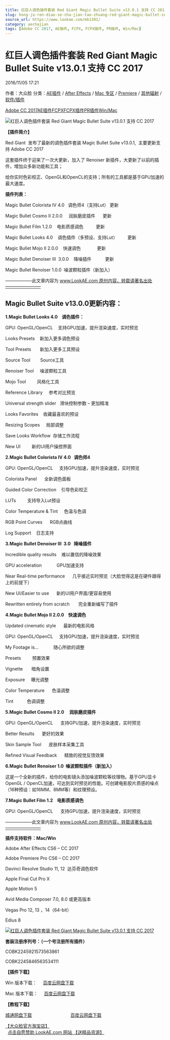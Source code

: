 ```yaml
---
title: 红巨人调色插件套装 Red Giant Magic Bullet Suite v13.0.1 支持 CC 2017
slug: hong-ju-ren-diao-se-cha-jian-tao-zhuang-red-giant-magic-bullet-suite-v13-0-1-zhi-chi-cc-2017
source_url: https://www.lookae.com/mb1301/
category: aechajian
tags: [Adobe CC 2017, AE插件, FCPX, FCPX插件, PR插件, Win/Mac]
---
```

# 红巨人调色插件套装 Red Giant Magic Bullet Suite v13.0.1 支持 CC 2017

2016/11/05 17:21

作者：大众脸
分类：[AE插件](https://www.lookae.com/after-effects/aechajian/) / [After Effects](https://www.lookae.com/after-effects/) / [Mac 专区](https://www.lookae.com/mac-osx/) / [Premiere](https://www.lookae.com/qitarjcj/premierezy/) / [其他辐射](https://www.lookae.com/others/) / [软件/插件](https://www.lookae.com/qitarjcj/)

[Adobe CC 2017](https://www.lookae.com/tag/adobe-cc-2017/)[AE插件](https://www.lookae.com/tag/ae%e6%8f%92%e4%bb%b6/)[FCPX](https://www.lookae.com/tag/fcpx/)[FCPX插件](https://www.lookae.com/tag/fcpx%e6%8f%92%e4%bb%b6/)[PR插件](https://www.lookae.com/tag/pr%e6%8f%92%e4%bb%b6/)[Win/Mac](https://www.lookae.com/tag/winmac/)

![红巨人调色插件套装 Red Giant Magic Bullet Suite v13.0.1 支持 CC 2017](https://www.lookae.com/wp-content/uploads/2016/10/MBS13.jpg "红巨人调色插件套装 Red Giant Magic Bullet Suite v13.0.1 支持 CC 2017-LookAE.com")

**【插件简介】**

Red Giant  发布了最新的调色插件套装 Magic Bullet Suite v13.0.1,  主要更新支持 Adobe CC 2017

这套插件终于迎来了一次大更新，加入了 Renoiser 新插件，大更新了以前的插件，增加众多新功能和工具；

给你实时色彩校正、OpenGL和OpenCL的支持；所有的工具都是基于GPU加速的最大速度。

**插件列表：**

Magic Bullet Colorista IV 4.0   调色师4（支持Lut） 更新

Magic Bullet Cosmo II 2.0.0     润肤磨皮插件      更新

Magic Bullet Film 1.2.0    电影质感调色          更新

Magic Bullet Looks 4.0    调色插件（多预设、支持Lut）        更新

Magic Bullet Mojo II 2.0.0    快速调色             更新

Magic Bullet Denoiser III  3.0.0    降噪插件           更新

Magic Bullet Renoiser 1.0.0  噪波颗粒插件（新加入）

——————此文章内容为 www.LookAE.com 原创内容，转载请著名出处————————

## **Magic Bullet Suite v13.0.0更新内容：**

**1.Magic Bullet Looks 4.0    调色插件：**

GPU: OpenGL/OpenCL    支持GPU加速，提升渲染速度，实时预览

Looks Presets    新加入更多调色预设

Tool Presets       新加入更多工具预设

Source Tool        Source工具

Renoiser Tool     噪波颗粒工具

Mojo Tool         风格化工具

Reference Library     参考对比预览

Universal strength slider   滑块控制参数 – 更加精准

Looks Favorites    收藏最喜欢的预设

Resizing Scopes     局部调整

Save Looks Workflow  存储工作流程

New UI         新的UI用户操控界面

**2.Magic Bullet Colorista IV 4.0   调色师4**

GPU: OpenGL/OpenCL     支持GPU加速，提升渲染速度，实时预览

Colorista Panel      全新调色面板

Guided Color Correction    引导色彩校正

LUTs         支持导入Lut预设

Color Temperature & Tint     色温与色调

RGB Point Curves      RGB点曲线

Log Support    日志支持

**3.Magic Bullet Denoiser III  3.0   降噪插件**

Incredible quality results    难以置信的降噪效果

GPU acceleration            GPU加速支持

Near Real-time performance      几乎接近实时预览（大脸觉得这是在硬件跟得上的前提下）

New UI/Easier to use      新的UI用户界面/更容易使用

Rewritten entirely from scratch       完全重新编写了插件

**4.Magic Bullet Mojo II 2.0.0    快速调色**

Updated cinematic style      最新的电影风格

GPU: OpenGL/OpenCL     支持GPU加速，提升渲染速度，实时预览

My Footage is…            随心所欲的调整

Presets         预置效果

Vignette       暗角设置

Exposure     曝光调整

Color Temperature      色温调整

Tint           色调调整

**5.Magic Bullet Cosmo II 2.0     润肤磨皮插件**

GPU: OpenGL/OpenCL      支持GPU加速，提升渲染速度，实时预览

Better Results      更好的效果

Skin Sample Tool      皮肤样本采集工具

Refined Visual Feedback      精致的视觉反馈效果

**6.Magic Bullet Renoiser 1.0  噪波颗粒插件（新加入）**

这是一个全新的插件，给你的电影镜头添加噪波颗粒等纹理物。基于GPU显卡OpenGL / OpenCL加速，可达到实时预览的性能。可创建电影胶片质感的噪点（16种预设：如16MM、8MM等）和纹理预设。

**7.Magic Bullet Film 1.2    电影质感调色**

GPU: OpenGL/OpenCL      支持GPU加速，提升渲染速度，实时预览

——————此文章内容为 www.LookAE.com 原创内容，转载请著名出处————————

**插件支持软件：Mac/Win**

Adobe After Effects CS6 – CC 2017

Adobe Premiere Pro CS6 – CC 2017

Davinci Resolve Studio 11, 12  达芬奇调色软件

Apple Final Cut Pro X

Apple Motion 5

Avid Media Composer 7.0, 8.0 或更高版本

Vegas Pro 12, 13 ，14（64-bit）

Edius 8

[![红巨人调色插件套装 Red Giant Magic Bullet Suite v13.0.1 支持 CC 2017](https://www.lookae.com/wp-content/uploads/2016/10/MBS13sn.jpg "红巨人调色插件套装 Red Giant Magic Bullet Suite v13.0.1 支持 CC 2017-LookAE.com")](https://www.lookae.com/wp-content/uploads/2016/10/MBS13sn.jpg)

**套装注册序列号：（一个号注册所有插件）**

COBK2245921573563861

COBK2245846563534111

**【插件下载】**

Win 版本下载：     [百度云网盘下载](https://pan.baidu.com/s/1pK9nWZx)

Mac 版本下载：     [百度云网盘下载](https://pan.baidu.com/s/1c2Jub8c)

**【教程下载】**

[城通网盘下载](http://lookae.ctfile.com/fs/EOV159613519)                               [百度云网盘下载](https://pan.baidu.com/s/1nu7VFYT)

[【大众脸官方淘宝店】](https://lookae.taobao.com/)                [点击自愿赞助 LookAE.com 网站 【送精品资源】](https://www.lookae.com/sponsor/)
